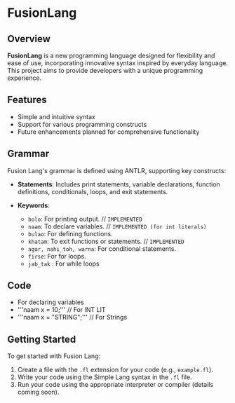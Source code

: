 # FusionLang


## Overview

**FusionLang** is a new programming language designed for flexibility and ease of use, incorporating innovative syntax inspired by everyday language. This project aims to provide developers with a unique programming experience.

## Features

- Simple and intuitive syntax
- Support for various programming constructs
- Future enhancements planned for comprehensive functionality

## Grammar

Fusion Lang's grammar is defined using ANTLR, supporting key constructs:

- **Statements**: Includes print statements, variable declarations, function definitions, conditionals, loops, and exit statements.
- **Keywords**:

  - `bolo`: For printing output. // `IMPLEMENTED`
  - `naam`: To declare variables. // `IMPLEMENTED (for int literals)`
  - `bulao`: For defining functions.
  - `khatam`: To exit functions or statements. // `IMPLEMENTED`
  - `agar, nahi_toh, warna`: For conditional statements.
  - `firse`: For for loops.
  - `jab_tak` : For while loops

 ## Code
  - For declaring variables
  - '''naam x = 10;''' // For INT LIT
  - '''naam x = "STRING";''' // For Strings


## Getting Started

To get started with Fusion Lang:

1. Create a file with the `.fl` extension for your code (e.g., `example.fl`).
2. Write your code using the Simple Lang syntax in the `.fl` file.
3. Run your code using the appropriate interpreter or compiler (details coming soon).


